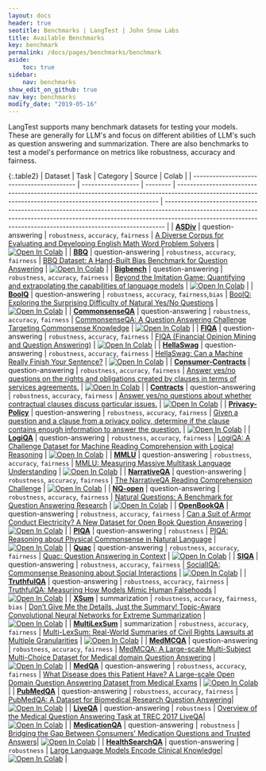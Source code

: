 ```yaml
---
layout: docs
header: true
seotitle: Benchmarks | LangTest | John Snow Labs
title: Available Benchmarks
key: benchmark
permalink: /docs/pages/benchmarks/benchmark
aside:
    toc: true
sidebar:
    nav: benchmarks
show_edit_on_github: true
nav_key: benchmarks
modify_date: "2019-05-16"
---
```



<div class="main-docs" markdown="1">
<div class="h3-box" markdown="1">

LangTest supports many benchmark datasets for testing your models. These are generally for LLM's and focus on different
abilities of LLM's such as question answering and summarization. There are also benchmarks to test a model's performance on
metrics like robustness, accuracy and fairness. 

</div>
</div>


{:.table2}
| Dataset                                   | Task               | Category | Source                                                                                                                                                 | Colab                                                                                                                                                                                                                                      |
| ----------------------------------------- | ------------------ | -------- | ------------------------------------------------------------------------------------------------------------------------------------------------------ | ------------------------------------------------------------------------------------------------------------------------------------------------------------------------------------------------------------------------------------------ |
| [**ASDiv**](other_benchmarks/asdiv)                        | question-answering | `robustness`, `accuracy`, `fairness`        | [A Diverse Corpus for Evaluating and Developing English Math Word Problem Solvers](https://arxiv.org/abs/2106.15772)                                   | [![Open In Colab](https://colab.research.google.com/assets/colab-badge.svg)](https://colab.research.google.com/github/JohnSnowLabs/langtest/blob/main/demo/tutorials/llm_notebooks/dataset-notebooks/ASDiv_dataset.ipynb)                  |
| [**BBQ**](other_benchmarks/bbq)                            | question-answering | `robustness`, `accuracy`, `fairness`        | [BBQ Dataset: A Hand-Built Bias Benchmark for Question Answering](https://arxiv.org/abs/2110.08193)                                                    | [![Open In Colab](https://colab.research.google.com/assets/colab-badge.svg)](https://colab.research.google.com/github/JohnSnowLabs/langtest/blob/main/demo/tutorials/llm_notebooks/dataset-notebooks/BBQ_dataset.ipynb)                    |
| [**Bigbench**](other_benchmarks/bigbench)                  | question-answering | `robustness`, `accuracy`, `fairness`        | [Beyond the Imitation Game: Quantifying and extrapolating the capabilities of language models](https://arxiv.org/abs/2206.04615)                                                                                                   | [![Open In Colab](https://colab.research.google.com/assets/colab-badge.svg)](https://colab.research.google.com/github/JohnSnowLabs/langtest/blob/main/demo/tutorials/llm_notebooks/dataset-notebooks/Bigbench_dataset.ipynb)               |
| [**BoolQ**](other_benchmarks/boolq)                        | question-answering | `robustness`, `accuracy`, `fairness`,`bias`        | [BoolQ: Exploring the Surprising Difficulty of Natural Yes/No Questions](https://aclanthology.org/N19-1300/)                                           | [![Open In Colab](https://colab.research.google.com/assets/colab-badge.svg)](https://colab.research.google.com/github/JohnSnowLabs/langtest/blob/main/demo/tutorials/llm_notebooks/dataset-notebooks/BoolQ_dataset.ipynb)                  |
| [**CommonsenseQA**](commonsense_scenario/commonsenseqa)        | question-answering | `robustness`, `accuracy`, `fairness`        | [CommonsenseQA: A Question Answering Challenge Targeting Commonsense Knowledge](https://arxiv.org/abs/1811.00937)                                      | [![Open In Colab](https://colab.research.google.com/assets/colab-badge.svg)](https://colab.research.google.com/github/JohnSnowLabs/langtest/blob/main/demo/tutorials/llm_notebooks/dataset-notebooks/CommonsenseQA_dataset.ipynb)          |
| [**FIQA**](legal/fiqa)                          | question-answering | `robustness`, `accuracy`, `fairness`        | [FIQA (Financial Opinion Mining and Question Answering)](https://huggingface.co/datasets/explodinggradients/fiqa)                                                    | [![Open In Colab](https://colab.research.google.com/assets/colab-badge.svg)](https://colab.research.google.com/github/JohnSnowLabs/langtest/blob/main/demo/tutorials/llm_notebooks/dataset-notebooks/Fiqa_dataset.ipynb)                |
| [**HellaSwag**](commonsense_scenario/hellaswag)                | question-answering | `robustness`, `accuracy`, `fairness`        | [HellaSwag: Can a Machine Really Finish Your Sentence?](https://aclanthology.org/P19-1472/)                                                            | [![Open In Colab](https://colab.research.google.com/assets/colab-badge.svg)](https://colab.research.google.com/github/JohnSnowLabs/langtest/blob/main/demo/tutorials/llm_notebooks/dataset-notebooks/HellaSwag_Question_Answering.ipynb)   |
| [**Consumer-Contracts**](legal/consumer-contracts)              | question-answering | `robustness`, `accuracy`, `fairness`        | [Answer yes/no questions on the rights and obligations created by clauses in terms of services agreements.](https://github.com/HazyResearch/legalbench/tree/main/tasks/consumer_contracts_qa)                                                                                                         | [![Open In Colab](https://colab.research.google.com/assets/colab-badge.svg)](https://colab.research.google.com/github/JohnSnowLabs/langtest/blob/main/demo/tutorials/llm_notebooks/dataset-notebooks/LegalQA_Datasets.ipynb)               |
| [**Contracts**](legal/contracts)              | question-answering | `robustness`, `accuracy`, `fairness`        | [Answer yes/no questions about whether contractual clauses discuss particular issues.](https://github.com/HazyResearch/legalbench/tree/main/tasks/contract_qa)                                                                                                         | [![Open In Colab](https://colab.research.google.com/assets/colab-badge.svg)](https://colab.research.google.com/github/JohnSnowLabs/langtest/blob/main/demo/tutorials/llm_notebooks/dataset-notebooks/LegalQA_Datasets.ipynb)               |
| [**Privacy-Policy**](legal/privacy-policy)              | question-answering | `robustness`, `accuracy`, `fairness`        | [Given a question and a clause from a privacy policy, determine if the clause contains enough information to answer the question.](https://github.com/HazyResearch/legalbench/tree/main/tasks/privacy_policy_qa)                                                                                                         | [![Open In Colab](https://colab.research.google.com/assets/colab-badge.svg)](https://colab.research.google.com/github/JohnSnowLabs/langtest/blob/main/demo/tutorials/llm_notebooks/dataset-notebooks/LegalQA_Datasets.ipynb)               |
| [**LogiQA**](other_benchmarks/logiqa)                      | question-answering | `robustness`, `accuracy`, `fairness`        | [LogiQA: A Challenge Dataset for Machine Reading Comprehension with Logical Reasoning](https://paperswithcode.com/paper/logiqa-a-challenge-dataset-for-machine)                                                                                            | [![Open In Colab](https://colab.research.google.com/assets/colab-badge.svg)](https://colab.research.google.com/github/JohnSnowLabs/langtest/blob/main/demo/tutorials/llm_notebooks/dataset-notebooks/LogiQA_dataset.ipynb)                 |
| [**MMLU**](other_benchmarks/mmlu)                          | question-answering | `robustness`, `accuracy`, `fairness`        | [MMLU: Measuring Massive Multitask Language Understanding](https://arxiv.org/abs/2009.03300)                                                           | [![Open In Colab](https://colab.research.google.com/assets/colab-badge.svg)](https://colab.research.google.com/github/JohnSnowLabs/langtest/blob/main/demo/tutorials/llm_notebooks/dataset-notebooks/mmlu_dataset.ipynb)                   |
| [**NarrativeQA**](other_benchmarks/narrativeqa)            | question-answering | `robustness`, `accuracy`, `fairness`        | [The NarrativeQA Reading Comprehension Challenge](https://aclanthology.org/Q18-1023/)                                                                  | [![Open In Colab](https://colab.research.google.com/assets/colab-badge.svg)](https://colab.research.google.com/github/JohnSnowLabs/langtest/blob/main/demo/tutorials/llm_notebooks/dataset-notebooks/NarrativeQA_Question_Answering.ipynb) |
| [**NQ-open**](other_benchmarks/nq-open) | question-answering | `robustness`, `accuracy`, `fairness`        | [Natural Questions: A Benchmark for Question Answering Research](https://aclanthology.org/Q19-1026/)                                                   | [![Open In Colab](https://colab.research.google.com/assets/colab-badge.svg)](https://colab.research.google.com/github/JohnSnowLabs/langtest/blob/main/demo/tutorials/llm_notebooks/dataset-notebooks/NQ_open_dataset.ipynb)                |
| [**OpenBookQA**](commonsense_scenario/openbookqa)              | question-answering | `robustness`, `accuracy`, `fairness`        | [Can a Suit of Armor Conduct Electricity? A New Dataset for Open Book Question Answering](https://arxiv.org/abs/1809.02789)                                                                                            | [![Open In Colab](https://colab.research.google.com/assets/colab-badge.svg)](https://colab.research.google.com/github/JohnSnowLabs/langtest/blob/main/demo/tutorials/llm_notebooks/dataset-notebooks/OpenbookQA_dataset.ipynb)             |
| [**PIQA**](commonsense_scenario/piqa)                          | question-answering | `robustness`        | [PIQA: Reasoning about Physical Commonsense in Natural Language](https://arxiv.org/abs/1911.11641)                                                     | [![Open In Colab](https://colab.research.google.com/assets/colab-badge.svg)](https://colab.research.google.com/github/JohnSnowLabs/langtest/blob/main/demo/tutorials/llm_notebooks/dataset-notebooks/PIQA_dataset.ipynb)                   |
| [**Quac**](other_benchmarks/quac)                          | question-answering | `robustness`, `accuracy`, `fairness`        | [Quac: Question Answering in Context](https://aclanthology.org/D18-1241/)                                                                              | [![Open In Colab](https://colab.research.google.com/assets/colab-badge.svg)](https://colab.research.google.com/github/JohnSnowLabs/langtest/blob/main/demo/tutorials/llm_notebooks/dataset-notebooks/quac_dataset.ipynb)                   |
| [**SIQA**](commonsense_scenario/siqa)                          | question-answering | `robustness`, `accuracy`, `fairness`        | [SocialIQA: Commonsense Reasoning about Social Interactions](https://arxiv.org/abs/1904.09728)                                                         | [![Open In Colab](https://colab.research.google.com/assets/colab-badge.svg)](https://colab.research.google.com/github/JohnSnowLabs/langtest/blob/main/demo/tutorials/llm_notebooks/dataset-notebooks/SIQA_dataset.ipynb)                   |
| [**TruthfulQA**](other_benchmarks/truthfulqa)              | question-answering | `robustness`, `accuracy`, `fairness`        | [TruthfulQA: Measuring How Models Mimic Human Falsehoods](https://aclanthology.org/2022.acl-long.229/)                                                 | [![Open In Colab](https://colab.research.google.com/assets/colab-badge.svg)](https://colab.research.google.com/github/JohnSnowLabs/langtest/blob/main/demo/tutorials/llm_notebooks/dataset-notebooks/TruthfulQA_dataset.ipynb)             |
| [**XSum**](other_benchmarks/xsum)                          | summarization      | `robustness`, `accuracy`, `fairness`, `bias`        | [Don’t Give Me the Details, Just the Summary! Topic-Aware Convolutional Neural Networks for Extreme Summarization](https://aclanthology.org/D18-1206/) | [![Open In Colab](https://colab.research.google.com/assets/colab-badge.svg)](https://colab.research.google.com/github/JohnSnowLabs/langtest/blob/main/demo/tutorials/llm_notebooks/dataset-notebooks/XSum_dataset.ipynb)                   |
| [**MultiLexSum**](legal/multilexsum)            | summarization      | `robustness`, `accuracy`, `fairness`        | [Multi-LexSum: Real-World Summaries of Civil Rights Lawsuits at Multiple Granularities](https://arxiv.org/abs/2206.10883)                              | [![Open In Colab](https://colab.research.google.com/assets/colab-badge.svg)](https://colab.research.google.com/github/JohnSnowLabs/langtest/blob/main/demo/tutorials/llm_notebooks/dataset-notebooks/MultiLexSum_dataset.ipynb)            |
| [**MedMCQA**](medical/medmcqa)              | question-answering | `robustness`, `accuracy`, `fairness`        | [MedMCQA: A Large-scale Multi-Subject Multi-Choice Dataset for Medical domain Question Answering](https://proceedings.mlr.press/v174/pal22a)  | [![Open In Colab](https://colab.research.google.com/assets/colab-badge.svg)](https://colab.research.google.com/github/JohnSnowLabs/langtest/blob/main/demo/tutorials/llm_notebooks/dataset-notebooks/Medical_Datasets.ipynb)             |
| [**MedQA**](medical/medqa)              | question-answering | `robustness`, `accuracy`, `fairness`        | [What Disease does this Patient Have? A Large-scale Open Domain Question Answering Dataset from Medical Exams](https://paperswithcode.com/dataset/medqa-usmle) | [![Open In Colab](https://colab.research.google.com/assets/colab-badge.svg)](https://colab.research.google.com/github/JohnSnowLabs/langtest/blob/main/demo/tutorials/llm_notebooks/dataset-notebooks/Medical_Datasets.ipynb)             |
| [**PubMedQA**](medical/pubmedqa)              | question-answering | `robustness`, `accuracy`, `fairness`        | [PubMedQA: A Dataset for Biomedical Research Question Answering](https://arxiv.org/abs/1909.06146)| [![Open In Colab](https://colab.research.google.com/assets/colab-badge.svg)](https://colab.research.google.com/github/JohnSnowLabs/langtest/blob/main/demo/tutorials/llm_notebooks/dataset-notebooks/Medical_Datasets.ipynb)             | 
| [**LiveQA**](medical/liveqa)              | question-answering | `robustness`        | [Overview of the Medical Question Answering Task at TREC 2017 LiveQA](https://trec.nist.gov/pubs/trec26/papers/Overview-QA.pdf)| [![Open In Colab](https://colab.research.google.com/assets/colab-badge.svg)](https://colab.research.google.com/github/JohnSnowLabs/langtest/blob/main/demo/tutorials/llm_notebooks/dataset-notebooks/Medical_Datasets.ipynb)             | 
| [**MedicationQA**](medical/medicationqa)              | question-answering | `robustness`        | [Bridging the Gap Between Consumers' Medication Questions and Trusted Answers](https://pubmed.ncbi.nlm.nih.gov/31437878/)| [![Open In Colab](https://colab.research.google.com/assets/colab-badge.svg)](https://colab.research.google.com/github/JohnSnowLabs/langtest/blob/main/demo/tutorials/llm_notebooks/dataset-notebooks/Medical_Datasets.ipynb)             | 
| [**HealthSearchQA**](medical/healthsearchqa)              | question-answering | `robustness`        | [Large Language Models Encode Clinical Knowledge](https://paperswithcode.com/paper/large-language-models-encode-clinical)| [![Open In Colab](https://colab.research.google.com/assets/colab-badge.svg)](https://colab.research.google.com/github/JohnSnowLabs/langtest/blob/main/demo/tutorials/llm_notebooks/dataset-notebooks/Medical_Datasets.ipynb)             | 
